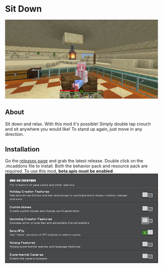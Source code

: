 # Sit Down
![Preview](sit_down.png)
## About
Sit down and relax. With this mod it's possible! Simply double tap crouch and sit anywhere you would like! To stand up again, just move in any direction.
## Installation
Go the [releases page](https://github.com/fireflowerr/SitDown/releases/) and grab the latest release. Double click on the .mcaddons file to install. Both the behavior pack and resource pack are required.
To use this mod, **beta apis must be enabled**.
![Beta Apis](experimental_features.jpg)